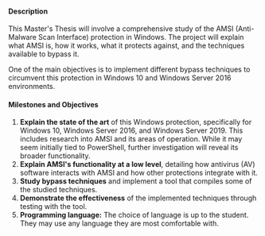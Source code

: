 #### Description

This Master's Thesis will involve a comprehensive study of the AMSI (Anti-Malware Scan Interface) protection in Windows. The project will explain what AMSI is, how it works, what it protects against, and the techniques available to bypass it.

One of the main objectives is to implement different bypass techniques to circumvent this protection in Windows 10 and Windows Server 2016 environments.

#### Milestones and Objectives

1. **Explain the state of the art** of this Windows protection, specifically for Windows 10, Windows Server 2016, and Windows Server 2019. This includes research into AMSI and its areas of operation. While it may seem initially tied to PowerShell, further investigation will reveal its broader functionality.
2. **Explain AMSI's functionality at a low level**, detailing how antivirus (AV) software interacts with AMSI and how other protections integrate with it.
3. **Study bypass techniques** and implement a tool that compiles some of the studied techniques.
4. **Demonstrate the effectiveness** of the implemented techniques through testing with the tool.
5. **Programming language:** The choice of language is up to the student. They may use any language they are most comfortable with.
